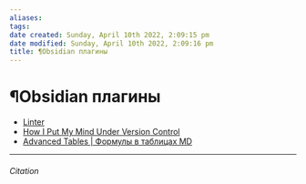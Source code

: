 ```yaml
---
aliases: 
tags: 
date created: Sunday, April 10th 2022, 2:09:15 pm
date modified: Sunday, April 10th 2022, 2:09:16 pm
title: ¶Obsidian плагины
---
```


# ¶Obsidian плагины

- [Linter](https://github.com/platers/obsidian-linter)
- [How I Put My Mind Under Version Control](https://medium.com/analytics-vidhya/how-i-put-my-mind-under-version-control-24caea37b8a5)
- [Advanced Tables | Формулы в таблицах MD](https://github.com/tgrosinger/md-advanced-tables/blob/main/docs/formulas.md)

---

###### Citation
